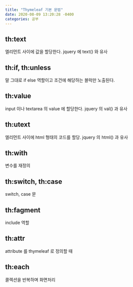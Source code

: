 ```yaml
---
title: "Thymeleaf 기본 문법"     
date: 2020-08-09 13:20:28 -0400
categories: 공부
---
```


## th:text
엘리먼트 사이에 값을 할당한다. jquery 에 text() 와 유사

## th:if, th:unless
말 그대로 if else 역할이고 조건에 해당하는 블럭만 노출된다.

## th:value
input 이나 textarea 의 value 에 할당한다. jquery 의 val() 과 유사

## th:utext
엘리먼트 사이에 html 형태의 코드를 할당. jquery 의 html() 과 유사

## th:with
변수를 재정의

## th:switch, th:case
switch, case 문

## th:fagment
include 역할

## th:attr
attribute 를 thymeleaf 로 정의할 때

## th:each
콜렉션을 반복하며 화면처리